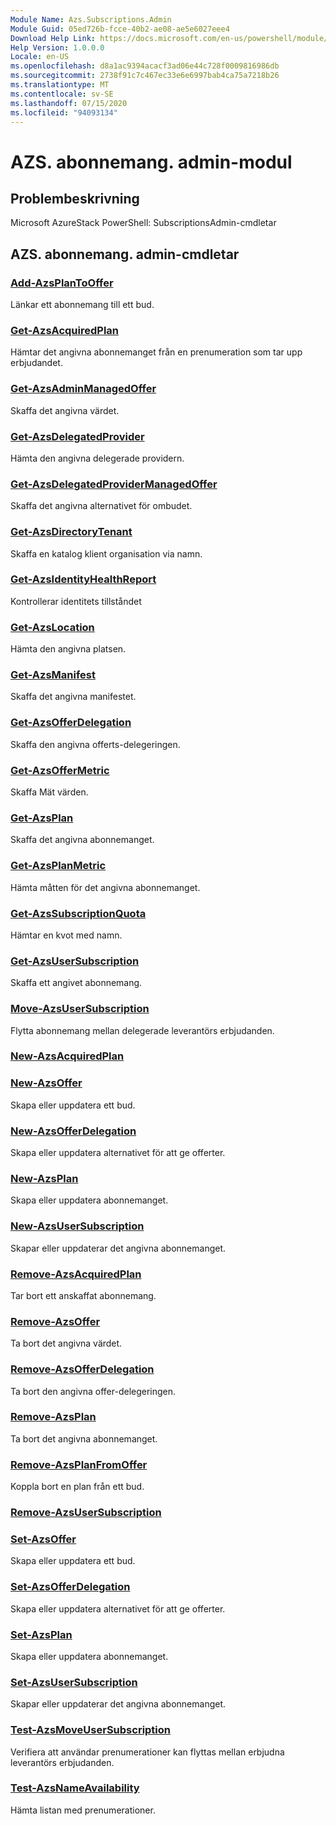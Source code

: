 ```yaml
---
Module Name: Azs.Subscriptions.Admin
Module Guid: 05ed726b-fcce-40b2-ae08-ae5e6027eee4
Download Help Link: https://docs.microsoft.com/en-us/powershell/module/azs.subscriptions.admin
Help Version: 1.0.0.0
Locale: en-US
ms.openlocfilehash: d8a1ac9394acacf3ad06e44c728f0009816986db
ms.sourcegitcommit: 2738f91c7c467ec33e6e6997bab4ca75a7218b26
ms.translationtype: MT
ms.contentlocale: sv-SE
ms.lasthandoff: 07/15/2020
ms.locfileid: "94093134"
---
```

# AZS. abonnemang. admin-modul
## Problembeskrivning
Microsoft AzureStack PowerShell: SubscriptionsAdmin-cmdletar

## AZS. abonnemang. admin-cmdletar
### [Add-AzsPlanToOffer](Add-AzsPlanToOffer.md)
Länkar ett abonnemang till ett bud.

### [Get-AzsAcquiredPlan](Get-AzsAcquiredPlan.md)
Hämtar det angivna abonnemanget från en prenumeration som tar upp erbjudandet.

### [Get-AzsAdminManagedOffer](Get-AzsAdminManagedOffer.md)
Skaffa det angivna värdet.

### [Get-AzsDelegatedProvider](Get-AzsDelegatedProvider.md)
Hämta den angivna delegerade providern.

### [Get-AzsDelegatedProviderManagedOffer](Get-AzsDelegatedProviderManagedOffer.md)
Skaffa det angivna alternativet för ombudet.

### [Get-AzsDirectoryTenant](Get-AzsDirectoryTenant.md)
Skaffa en katalog klient organisation via namn.

### [Get-AzsIdentityHealthReport](Get-AzsIdentityHealthReport.md)
Kontrollerar identitets tillståndet

### [Get-AzsLocation](Get-AzsLocation.md)
Hämta den angivna platsen.

### [Get-AzsManifest](Get-AzsManifest.md)
Skaffa det angivna manifestet.

### [Get-AzsOfferDelegation](Get-AzsOfferDelegation.md)
Skaffa den angivna offerts-delegeringen.

### [Get-AzsOfferMetric](Get-AzsOfferMetric.md)
Skaffa Mät värden.

### [Get-AzsPlan](Get-AzsPlan.md)
Skaffa det angivna abonnemanget.

### [Get-AzsPlanMetric](Get-AzsPlanMetric.md)
Hämta måtten för det angivna abonnemanget.

### [Get-AzsSubscriptionQuota](Get-AzsSubscriptionQuota.md)
Hämtar en kvot med namn.

### [Get-AzsUserSubscription](Get-AzsUserSubscription.md)
Skaffa ett angivet abonnemang.

### [Move-AzsUserSubscription](Move-AzsUserSubscription.md)
Flytta abonnemang mellan delegerade leverantörs erbjudanden.

### [New-AzsAcquiredPlan](New-AzsAcquiredPlan.md)


### [New-AzsOffer](New-AzsOffer.md)
Skapa eller uppdatera ett bud.

### [New-AzsOfferDelegation](New-AzsOfferDelegation.md)
Skapa eller uppdatera alternativet för att ge offerter.

### [New-AzsPlan](New-AzsPlan.md)
Skapa eller uppdatera abonnemanget.

### [New-AzsUserSubscription](New-AzsUserSubscription.md)
Skapar eller uppdaterar det angivna abonnemanget.

### [Remove-AzsAcquiredPlan](Remove-AzsAcquiredPlan.md)
Tar bort ett anskaffat abonnemang.

### [Remove-AzsOffer](Remove-AzsOffer.md)
Ta bort det angivna värdet.

### [Remove-AzsOfferDelegation](Remove-AzsOfferDelegation.md)
Ta bort den angivna offer-delegeringen.

### [Remove-AzsPlan](Remove-AzsPlan.md)
Ta bort det angivna abonnemanget.

### [Remove-AzsPlanFromOffer](Remove-AzsPlanFromOffer.md)
Koppla bort en plan från ett bud.

### [Remove-AzsUserSubscription](Remove-AzsUserSubscription.md)


### [Set-AzsOffer](Set-AzsOffer.md)
Skapa eller uppdatera ett bud.

### [Set-AzsOfferDelegation](Set-AzsOfferDelegation.md)
Skapa eller uppdatera alternativet för att ge offerter.

### [Set-AzsPlan](Set-AzsPlan.md)
Skapa eller uppdatera abonnemanget.

### [Set-AzsUserSubscription](Set-AzsUserSubscription.md)
Skapar eller uppdaterar det angivna abonnemanget.

### [Test-AzsMoveUserSubscription](Test-AzsMoveUserSubscription.md)
Verifiera att användar prenumerationer kan flyttas mellan erbjudna leverantörs erbjudanden.

### [Test-AzsNameAvailability](Test-AzsNameAvailability.md)
Hämta listan med prenumerationer.

